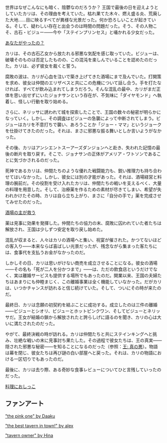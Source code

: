 <!-- title: 森カリオペ -->
<!-- status: 生存 -->

世界はなぜこんなにも暗く、陰鬱なのだろうか？
王国で最後の日を迎えようとしていたカリは、その理由を考えていた。枯れ果てた木々、燃え盛る炎、荒廃した大地……目に映るすべてが異様な光景だった。何か恐ろしいことが起きている。そして、疑わしい存在と出会うのは時間の問題だった。そう、その人物こそ、古石・ビジュー――今や「ステインプリンセス」と囁かれる少女だった。

[あなたがやったの？](#embed:https://www.youtube.com/live/evcruocvE3g?si=TZosSX4I76ctYpMW&start=394)

カリは、その古石乙女から放たれる邪悪な気配を感じ取っていた。ビジューは、破壊そのものは否定したものの、この混沌を楽しんでいることを認めたのだった。カリは、必ず彼女を裁くと誓う。

腐敗の波は、カリが心血を注いで築き上げてきた酒場にまで及んでいた。打開策を求め、彼女は仲間のエリザベスと共にこの危機について話し合う。手を打たなければ、すべてが飲み込まれてしまうだろう。そんな混乱の最中、カリがまだ正体を思い出せずにいたジョナサンという存在が、不気味に「ダイヤモンド」へ執着し、怪しい行動を取り始める。

さらに、ネリッサに誘われて城を探索したことで、王国の数々の秘密が明らかになっていく。しかし、その調査はビジューの急襲によって中断されてしまう。ビジューはカリを不意打ちで襲い、あろうことか「ジョー・ママ」というジョークを仕掛けてきたのだった。それは、まさに邪悪な振る舞いとしか言いようがなかった。

その後、カリはアンシエントスーアーズダンジョンへと赴き、失われた記憶の最後の断片を取り戻す。そこで、ジョナサンの正体がアメリア・ワトソンであることに気づかされるのだった。

死神であるカリは、仲間たちのような優れた戦闘能力も、鋭い推理力も持ち合わせてはいなかった。しかし、彼女には別の才能があった。それは、酒場経営と料理の腕前だ。その役割を受け入れたカリは、仲間たちの戦いを支えるべく、大量の料理を用意した。そして、治療薬を作るための素材が尽きてしまい、希望が失われかけたその時、カリは自ら立ち上がり、まさに「自分の手で」薬を完成させてみせたのだった。

[酒場の主が救う](#embed:https://www.youtube.com/live/evcruocvE3g?si=id5leyflOV1hykFD&start=8835)

薬は見事に効果を発揮した。仲間たちの協力の末、腐敗に囚われていた者たちは解放され、王国は少しずつ安定を取り戻し始めた。

混乱が収まると、人々はカリの酒場へと集い、祝宴が催された。かつてないほどの客入り――本来ならば喜ばしい光景だったが、残念ながら集まった客たちには、食事代を支払うお金がなかったのだ。

しかしその日、カリは思いがけない商売を成立させることになる。彼女の酒場――その名も「死が二人を分かつまで」――は、ただの飲食店というだけでなく、実は離婚サービスも提供する場所でもあったのだ。開業以来、王国の夫婦たちはあまりにも仲睦まじく、この離婚事業は全く機能していなかった。だがカリは、いつかチャンスが訪れると信じ続けていた。そして、ついにその時が来たのだ。

最終日、カリは念願の初契約を結ぶことに成功する。成立したのは三件の離婚――ビジューとシオリ、ビジューとホットピンクワン、そしてビジューとネリッサだ。王女が結婚の鎖から解放されたと誇らしげに語るのを聞き、カリの心は大いに満たされたのだった。

やがて、最終決戦の時が訪れる。カリは仲間たちと共にステインキングへと挑み、壮絶な戦いの末に見事討ち果たした。その過程で彼女たちは、王の真実――隠された邪悪な秘密――を知ることになるのだった（参照：[王: 真の悪](#node:king)）。物語は幕を閉じ、彼女たちは再び謎の白い部屋へと戻った。それは、カリの物語における一区切りでもあったのだ。

最後に、カリは去り際、ある奇妙な食事レビューについてひと言残していったのだった。

[料理におしっこ](#embed:https://www.youtube.com/live/evcruocvE3g?si=TvbG_jKQwRp9fagg&start=15340)

## ファンアート

["the pink one" by Daaku](https://x.com/koizumi_arata/status/1902563407699513352)

["the best tavern in town!" by alex](https://x.com/arexsudraws/status/1900276933142994975)

["tavern owner" by Hina](https://x.com/HYurisaki/status/1902247996688892412)
